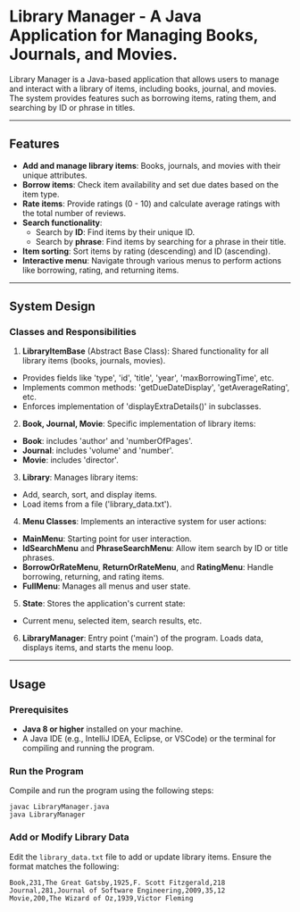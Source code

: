 # Library Manager - A Java Application for Managing Books, Journals, and Movies.
Library Manager is a Java-based application that allows users to manage and interact with a library of items, including books, journal, and movies.
The system provides features such as borrowing items, rating them, and searching by ID or phrase in titles.

---

## Features
- **Add and manage library items**: Books, journals, and movies with their unique attributes.
- **Borrow items**: Check item availability and set due dates based on the item type.
- **Rate items**: Provide ratings (0 - 10) and calculate average ratings with the total number of reviews.
- **Search functionality**: 
    - Search by **ID**: Find items by their unique ID.
    - Search by **phrase**: Find items by searching for a phrase in their title.
- **Item sorting**: Sort items by rating (descending) and ID (ascending).
- **Interactive menu**: Navigate through various menus to perform actions like borrowing, rating, and returning items.

---

## System Design
### Classes and Responsibilities
1. **LibraryItemBase** (Abstract Base Class):
Shared functionality for all library items (books, journals, movies).
- Provides fields like 'type', 'id', 'title', 'year', 'maxBorrowingTime', etc.
- Implements common methods: 'getDueDateDisplay', 'getAverageRating', etc.
- Enforces implementation of 'displayExtraDetails()' in subclasses.

2. **Book, Journal, Movie**:
Specific implementation of library items:
- **Book**: includes 'author' and 'numberOfPages'.
- **Journal**: includes 'volume' and 'number'.
- **Movie**: includes 'director'.

3. **Library**:
Manages library items:
- Add, search, sort, and display items.
- Load items from a file ('library_data.txt').

4. **Menu Classes**:
Implements an interactive system for user actions:
- **MainMenu**: Starting point for user interaction.
- **IdSearchMenu** and **PhraseSearchMenu**: Allow item search by ID or title phrases.
- **BorrowOrRateMenu**, **ReturnOrRateMenu**, and **RatingMenu**: Handle borrowing, returning, and rating items.
- **FullMenu**: Manages all menus and user state.

5. **State**:
Stores the application's current state:
- Current menu, selected item, search results, etc.

6. **LibraryManager**:
Entry point ('main') of the program. Loads data, displays items, and starts the menu loop.

---

## Usage
### Prerequisites
- **Java 8 or higher** installed on your machine.
- A Java IDE (e.g., IntelliJ IDEA, Eclipse, or VSCode) or the terminal for compiling and running the program.


### Run the Program
Compile and run the program using the following steps:
```
javac LibraryManager.java
java LibraryManager
```

### Add or Modify Library Data
Edit the `library_data.txt` file to add or update library items. Ensure the format matches the following:
```
Book,231,The Great Gatsby,1925,F. Scott Fitzgerald,218
Journal,281,Journal of Software Engineering,2009,35,12
Movie,200,The Wizard of Oz,1939,Victor Fleming
```



